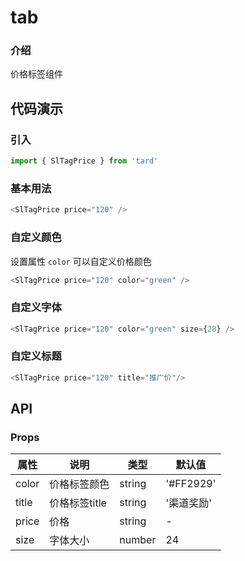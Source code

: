 # tab
### 介绍
价格标签组件
## 代码演示
### 引入
```js
import { SlTagPrice } from 'tard'
```
### 基本用法
```js
<SlTagPrice price="120" /> 
```

### 自定义颜色
设置属性 `color` 可以自定义价格颜色 
```js
<SlTagPrice price="120" color="green" /> 
```

### 自定义字体

```js
<SlTagPrice price="120" color="green" size={28} />  
```

### 自定义标题

```js
<SlTagPrice price="120" title="推广价"/> 
```
        
## API
### Props
|  属性   | 说明  | 类型 | 默认值 |
|  ----  | ----  | ---- | ---- |
| color | 价格标签颜色 | string | '#FF2929' |
| title | 价格标签title | string | '渠道奖励' |
| price | 价格 | string | - |
| size | 字体大小 | number | 24 |
